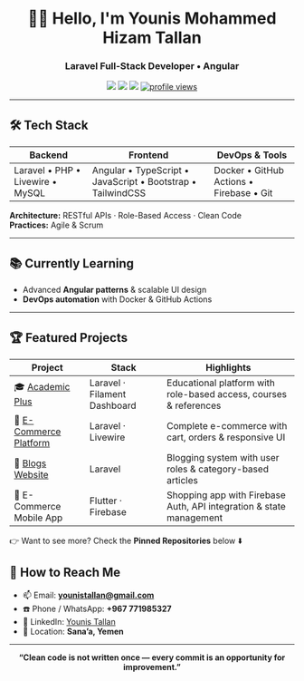 <!-- Header -->
<h1 align="center">👋🏽 Hello, I'm Younis Mohammed Hizam Tallan</h1>
<h3 align="center">Laravel Full-Stack Developer • Angular  </h3>

<p align="center">
  <a href="https://linkedin.com/in/your-profile"><img src="https://img.shields.io/badge/LinkedIn-0A66C2?style=for-the-badge&logo=linkedin&logoColor=white"/></a>
  <a href="mailto:younistallan@gmail.com"><img src="https://img.shields.io/badge/Email-D14836?style=for-the-badge&logo=gmail&logoColor=white"/></a>
  <a href="#"><img src="https://img.shields.io/badge/Portfolio-FF7139?style=for-the-badge&logo=firefox&logoColor=white"/></a>
  <a href="https://github.com/EngYouniss"><img src="https://komarev.com/ghpvc/?username=EngYouniss&style=for-the-badge&color=blue" alt="profile views"/></a>
</p>

---

## 🛠️ Tech Stack

| **Backend** | **Frontend** | **DevOps & Tools** |
|-------------|--------------|--------------------|
| Laravel • PHP • Livewire • MySQL | Angular • TypeScript • JavaScript • Bootstrap • TailwindCSS | Docker • GitHub Actions • Firebase • Git |

**Architecture:** RESTful APIs · Role-Based Access · Clean Code  
**Practices:** Agile & Scrum   

---

## 📚 Currently Learning
- Advanced **Angular patterns** & scalable UI design  
- **DevOps automation** with Docker & GitHub Actions    

---

## 🏆 Featured Projects

| Project | Stack | Highlights |
|---------|-------|------------|
| 🎓 [Academic Plus](https://github.com/EngYouniss/academic-plus-project-laravel) | Laravel · Filament Dashboard | Educational platform with role-based access, courses & references |
| 🛒 [E-Commerce Platform](https://github.com/EngYouniss/shopping-project-laravel-livewire) | Laravel · Livewire | Complete e-commerce with cart, orders & responsive UI |
| 📰 [Blogs Website](https://github.com/EngYouniss/blogs-website-project) | Laravel  | Blogging system with user roles & category-based articles |
| 📱 E-Commerce Mobile App | Flutter · Firebase | Shopping app with Firebase Auth, API integration & state management |

👉 Want to see more? Check the **Pinned Repositories** below ⬇️  


## 🌱 How to Reach Me
- 📫 Email: **younistallan@gmail.com**  
- ☎️ Phone / WhatsApp: **+967 771985327**  
- 🔗 LinkedIn: [Younis Tallan](https://linkedin.com/in/younis-tallan)  
- 📍 Location: **Sana’a, Yemen**  

---

<p align="center"><b>“Clean code is not written once — every commit is an opportunity for improvement.”</b></p>
